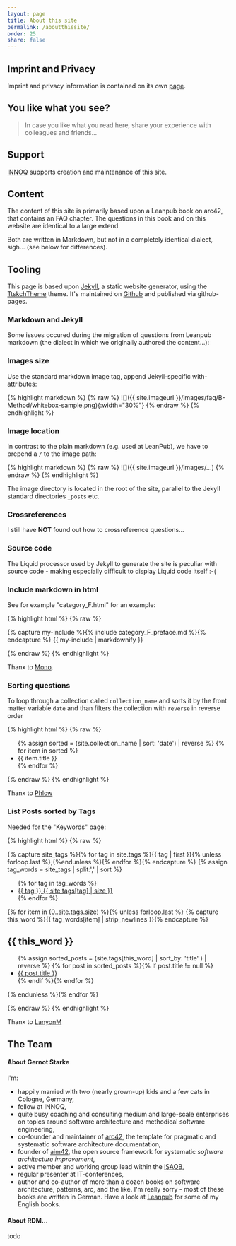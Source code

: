 ```yaml
---
layout: page
title: About this site
permalink: /aboutthissite/
order: 25
share: false
---
```


## Imprint and Privacy

Imprint and privacy information is contained on its own [page](/imprint-privacy/).
 

## You like what you see?

> In case you like what you read here, share your experience with colleagues and friends...

## Support

[INNOQ](https://innoq.com) supports creation and maintenance of this site.

## Content
The content of this site is primarily based upon a Leanpub book on arc42, that contains an FAQ chapter. The questions in this book and on this website are identical to a large extend.

Both are written in Markdown, but not in a completely identical dialect, sigh... (see below for differences).

## Tooling
This page is based upon [Jekyll](), a static website generator, using the [TtskchTheme](https://github.com/ttskch/jekyll-ttskch-theme) theme.
It's maintained on [Github](https://github.com/arc42/faq/) and published via github-pages.


### Markdown and Jekyll

Some issues occured during the migration of questions from Leanpub markdown (the dialect in which we originally authored the content...):

### Images size

Use the standard markdown image tag, append Jekyll-specific with-attributes:

{% highlight markdown %}
{% raw %}
![]({{ site.imageurl }}/images/faq/B-Method/whitebox-sample.png){:width="30%"}
{% endraw %}
{% endhighlight %}

### Image location

In contrast to the plain markdown (e.g. used at LeanPub), we have to prepend
a ```/``` to the image path:

{% highlight markdown %}
{% raw %}
![]({{ site.imageurl }}/images/...)
{% endraw %}
{% endhighlight %}

The image directory is located in the root of the site, parallel to the Jekyll
standard directories ```_posts``` etc.

### Crossreferences

I still have **NOT** found out how to crossreference questions...


### Source code

The Liquid processor used by Jekyll to generate the site is peculiar with source
code - making especially difficult to display Liquid code itself :-(

### Include markdown in html

See for example "category_F.html" for an example:

{% highlight html %}
{% raw  %}

{% capture my-include %}{% include category_F_preface.md %}{% endcapture %}
{{ my-include | markdownify }}

{% endraw  %}
{% endhighlight %}

Thanx to [Mono](http://wolfslittlestore.be/2013/10/rendering-markdown-in-jekyll/).


### Sorting questions

To loop through a collection called `collection_name`
and sorts it by the front matter variable `date` and than filters
the collection with `reverse` in reverse order

{% highlight html %}
{% raw  %}
    <ul>
    {% assign sorted = (site.collection_name | sort: 'date') | reverse %}
    {% for item in sorted %}
    <li>{{ item.title }}</li>
    {% endfor %}
    </ul>
{% endraw  %}
{% endhighlight %}

Thanx to [Phlow](https://gist.github.com/Phlow/1f27dfafdf2bbcc5c48e)

### List Posts sorted by Tags

Needed for the "Keywords" page:

{% highlight html %}
{% raw %}

{% capture site_tags %}{% for tag in site.tags %}{{ tag | first }}{% unless forloop.last %},{%endunless %}{% endfor %}{% endcapture %}
{% assign tag_words = site_tags | split:',' | sort %}

<div id="tags">
  <ul class="tag-box inline">
  {% for tag in tag_words %}
    <li><a href="#{{ tag | cgi_escape }}">{{ tag }} <span>{{ site.tags[tag] | size }}</span></a></li>
  {% endfor %}
  </ul>

  {% for item in (0..site.tags.size) %}{% unless forloop.last %}
    {% capture this_word %}{{ tag_words[item] | strip_newlines }}{% endcapture %}
  <h2 id="{{ this_word | cgi_escape }}">{{ this_word }}</h2>
  <ul class="posts">
    {% assign sorted_posts = (site.tags[this_word] | sort_by: 'title' ) | reverse %}
    {% for post in sorted_posts %}{% if post.title != null %}
    <li> <a href="{{ post.url }}">{{ post.title }}</a></li>
    {% endif %}{% endfor %}
  </ul>
  {% endunless %}{% endfor %}
</div>

{% endraw %}
{% endhighlight %}

Thanx to [LanyonM](https://github.com/LanyonM/lanyonm.github.io/blob/master/tags.html)


## The Team

#### About Gernot Starke

I'm:

* happily married with two (nearly grown-up) kids and a few cats in Cologne, Germany,
* fellow at INNOQ,
* quite busy coaching and consulting medium and large-scale enterprises on topics around software architecture and methodical software engineering,
* co-founder and maintainer of <a href="https://arc42.de">arc42</a>, the template for pragmatic and systematic software architecture documentation,
* founder of <a href="https://aim42.org">aim42</a>, the open source framework for systematic _software architecture improvement_,
* active member and working group lead within the <a href="https://isaqb.org">iSAQB</a>,
* regular presenter at IT-conferences,
* author and co-author of more than a dozen books on software architecture, patterns, arc, and the like. I'm really sorry - most of these books are written in German. Have a look at <a href="https://leanpub.com">Leanpub</a> for some of my English books.

#### About RDM...

todo
